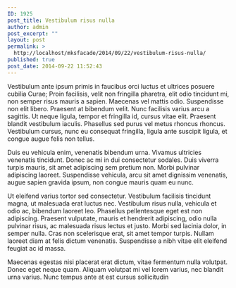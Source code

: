 ```yaml
---
ID: 1925
post_title: Vestibulum risus nulla
author: admin
post_excerpt: ""
layout: post
permalink: >
  http://localhost/mksfacade/2014/09/22/vestibulum-risus-nulla/
published: true
post_date: 2014-09-22 11:52:43
---
```

Vestibulum ante ipsum primis in faucibus orci luctus et ultrices posuere cubilia Curae; Proin facilisis, velit non fringilla pharetra, elit odio tincidunt mi, non semper risus mauris a sapien. Maecenas vel mattis odio. Suspendisse non elit libero. Praesent at bibendum velit. Nunc facilisis varius arcu a sagittis. Ut neque ligula, tempor et fringilla id, cursus vitae elit. Praesent blandit vestibulum iaculis. Phasellus sed purus vel metus rhoncus rhoncus. Vestibulum cursus, nunc eu consequat fringilla, ligula ante suscipit ligula, et congue augue felis non tellus.

Duis eu vehicula enim, venenatis bibendum urna. Vivamus ultricies venenatis tincidunt. Donec ac mi in dui consectetur sodales. Duis viverra turpis mauris, sit amet adipiscing sem pretium non. Morbi pulvinar adipiscing laoreet. Suspendisse vehicula, arcu sit amet dignissim venenatis, augue sapien gravida ipsum, non congue mauris quam eu nunc.

Ut eleifend varius tortor sed consectetur. Vestibulum facilisis tincidunt magna, ut malesuada erat luctus nec. Vestibulum risus nulla, vehicula et odio ac, bibendum laoreet leo. Phasellus pellentesque eget est non adipiscing. Praesent vulputate, mauris et hendrerit adipiscing, odio nulla pulvinar risus, ac malesuada risus lectus et justo. Morbi sed lacinia dolor, in semper nulla. Cras non scelerisque erat, sit amet tempor turpis. Nullam laoreet diam at felis dictum venenatis. Suspendisse a nibh vitae elit eleifend feugiat ac id massa.

Maecenas egestas nisi placerat erat dictum, vitae fermentum nulla volutpat. Donec eget neque quam. Aliquam volutpat mi vel lorem varius, nec blandit urna varius. Nunc tempus ante at est cursus sollicitudin